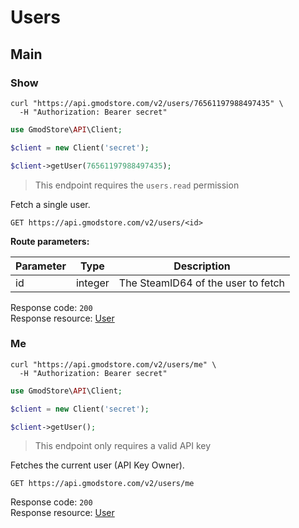 # Users

## Main

### Show

```shell
curl "https://api.gmodstore.com/v2/users/76561197988497435" \
  -H "Authorization: Bearer secret"
```

```php
use GmodStore\API\Client;

$client = new Client('secret');

$client->getUser(76561197988497435);
```

> This endpoint requires the `users.read` permission

Fetch a single user.

`GET https://api.gmodstore.com/v2/users/<id>`

**Route parameters:**

Parameter | Type | Description
--------- | ---- | -----------
id | integer | The SteamID64 of the user to fetch

Response code: `200`<br>
Response resource: [User](#resource-types-user)

### Me

```shell
curl "https://api.gmodstore.com/v2/users/me" \
  -H "Authorization: Bearer secret"
```

```php
use GmodStore\API\Client;

$client = new Client('secret');

$client->getUser();
```

> This endpoint only requires a valid API key

Fetches the current user (API Key Owner).

`GET https://api.gmodstore.com/v2/users/me`

Response code: `200`<br>
Response resource: [User](#resource-types-user)
